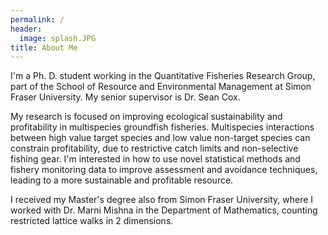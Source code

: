 ```yaml
---
permalink: /
header:
  image: splash.JPG
title: About Me
---
```


I'm a Ph. D. student working in the Quantitative Fisheries Research Group, part of the School of Resource and Environmental Management at Simon Fraser University. My senior supervisor is Dr. Sean Cox.

My research is focused on improving ecological sustainability and profitability in multispecies groundfish fisheries. Multispecies interactions between high value target species and low value non-target species can constrain profitability, due to restrictive catch limits and non-selective fishing gear. I'm interested in how to use novel statistical methods and fishery monitoring data to improve assessment and avoidance techniques, leading to a more sustainable and profitable resource.

I received my Master's degree also from Simon Fraser University, where I worked with Dr. Marni Mishna in the Department of Mathematics, counting restricted lattice walks in 2 dimensions.